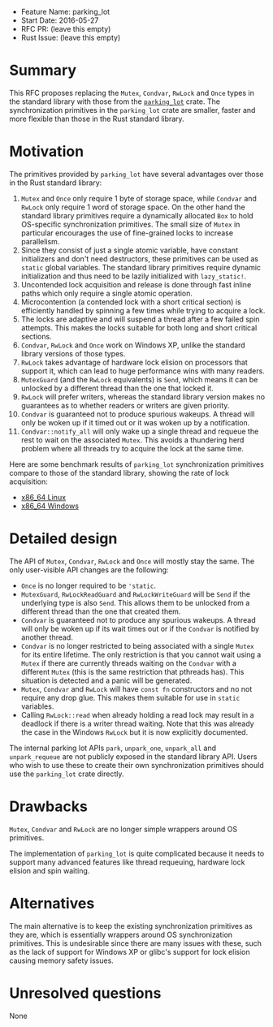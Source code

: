 - Feature Name: parking_lot
- Start Date: 2016-05-27
- RFC PR: (leave this empty)
- Rust Issue: (leave this empty)

# Summary
[summary]: #summary

This RFC proposes replacing the `Mutex`, `Condvar`, `RwLock` and `Once` types in
the standard library with those from the [`parking_lot`](https://github.com/Amanieu/parking_lot) crate. The synchronization
primitives in the `parking_lot` crate are smaller, faster and more flexible than
those in the Rust standard library.

# Motivation
[motivation]: #motivation

The primitives provided by `parking_lot` have several advantages over those
in the Rust standard library:

1. `Mutex` and `Once` only require 1 byte of storage space, while `Condvar`
   and `RwLock` only require 1 word of storage space. On the other hand the
   standard library primitives require a dynamically allocated `Box` to hold
   OS-specific synchronization primitives. The small size of `Mutex` in
   particular encourages the use of fine-grained locks to increase
   parallelism.
2. Since they consist of just a single atomic variable, have constant
   initializers and don't need destructors, these primitives can be used as
    `static` global variables. The standard library primitives require
   dynamic initialization and thus need to be lazily initialized with
   `lazy_static!`.
3. Uncontended lock acquisition and release is done through fast inline
   paths which only require a single atomic operation.
4. Microcontention (a contended lock with a short critical section) is
   efficiently handled by spinning a few times while trying to acquire a
   lock.
5. The locks are adaptive and will suspend a thread after a few failed spin
   attempts. This makes the locks suitable for both long and short critical
   sections.
6. `Condvar`, `RwLock` and `Once` work on Windows XP, unlike the standard
   library versions of those types.
7. `RwLock` takes advantage of hardware lock elision on processors that
   support it, which can lead to huge performance wins with many readers.
8. `MutexGuard` (and the `RwLock` equivalents) is `Send`, which means it can be
   unlocked by a different thread than the one that locked it.
9. `RwLock` will prefer writers, whereas the standard library version makes no
   guarantees as to whether readers or writers are given priority.
10. `Condvar` is guaranteed not to produce spurious wakeups. A thread will only
    be woken up if it timed out or it was woken up by a notification.
11. `Condvar::notify_all` will only wake up a single thread and requeue the rest
    to wait on the associated `Mutex`. This avoids a thundering herd problem
    where all threads try to acquire the lock at the same time.

Here are some benchmark results of `parking_lot` synchronization primitives
compare to those of the standard library, showing the rate of lock acquisition:
- [x86_64 Linux](https://gist.github.com/Amanieu/6a4b4151b89b78224992106f9bc4374f)
- [x86_64 Windows](https://gist.github.com/Amanieu/6812507e66c5cbaa6ab5ab04d9c71eac)

# Detailed design
[design]: #detailed-design

The API of `Mutex`, `Condvar`, `RwLock` and `Once` will mostly stay the same.
The only user-visible API changes are the following:

- `Once` is no longer required to be `'static`.
- `MutexGuard`, `RwLockReadGuard` and `RwLockWriteGuard` will be `Send` if the
  underlying type is also `Send`. This allows them to be unlocked from a
  different thread than the one that created them.
- `Condvar` is guaranteed not to produce any spurious wakeups. A thread will
  only be woken up if its wait times out or if the `Condvar` is notified by
  another thread.
- `Condvar` is no longer restricted to being associated with a single `Mutex`
  for its entire lifetime. The only restriction is that you cannot wait using
  a `Mutex` if there are currently threads waiting on the `Condvar` with a
  different `Mutex` (this is the same restriction that pthreads has). This
  situation is detected and a panic will be generated.
- `Mutex`, `Condvar` and `RwLock` will have `const fn` constructors and no not
  require any drop glue. This makes them suitable for use in `static` variables.
- Calling `RwLock::read` when already holding a read lock may result in a
  deadlock if there is a writer thread waiting. Note that this was already the
  case in the Windows `RwLock` but it is now explicitly documented.

The internal parking lot APIs `park`, `unpark_one`, `unpark_all` and
`unpark_requeue` are not publicly exposed in the standard library API. Users
who wish to use these to create their own synchronization primitives should use
the `parking_lot` crate directly.

# Drawbacks
[drawbacks]: #drawbacks

`Mutex`, `Condvar` and `RwLock` are no longer simple wrappers around OS primitives.

The implementation of `parking_lot` is quite complicated because it needs to
support many advanced features like thread requeuing, hardware lock elision and
spin waiting.

# Alternatives
[alternatives]: #alternatives

The main alternative is to keep the existing synchronization primitives as they
are, which is essentially wrappers around OS synchronization primitives. This is
undesirable since there are many issues with these, such as the lack of support
for Windows XP or glibc's support for lock elision causing memory safety issues.

# Unresolved questions
[unresolved]: #unresolved-questions

None
